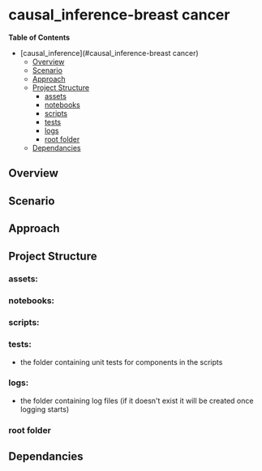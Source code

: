 # causal_inference-breast cancer


**Table of Contents**

- [causal_inference](#causal_inference-breast cancer)
  - [Overview](#overview)
  - [Scenario](#scenario)
  - [Approach](#approach)
  - [Project Structure](#project-structure)
    - [assets](#assets)
    - [notebooks](#notebooks)
    - [scripts](#scripts)
    - [tests](#tests)
    - [logs](#logs)
    - [root folder](#root-folder)
  - [Dependancies](#Dependancies)

## Overview

## Scenario

## Approach


## Project Structure


### assets:


### notebooks:


### scripts:

### tests:
- the folder containing unit tests for components in the scripts

### logs:
- the folder containing log files (if it doesn't exist it will be created once logging starts)

### root folder


## Dependancies
